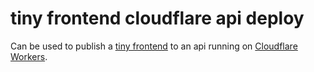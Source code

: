 # tiny frontend cloudflare api deploy

Can be used to publish a [tiny frontend](https://tiny-frontend.github.io/) to an api running on [Cloudflare Workers](https://developers.cloudflare.com/workers).
